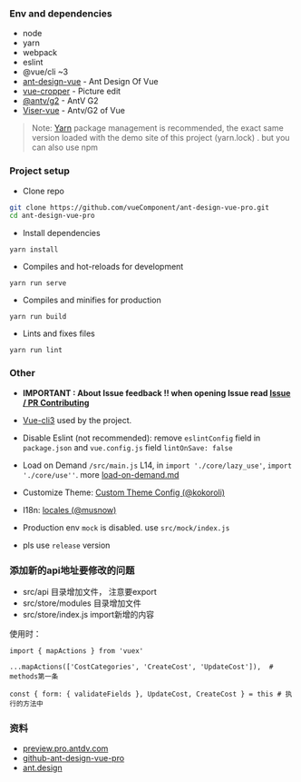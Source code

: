 
### Env and dependencies

- node
- yarn
- webpack
- eslint
- @vue/cli ~3
- [ant-design-vue](https://github.com/vueComponent/ant-design-vue) - Ant Design Of Vue 
- [vue-cropper](https://github.com/xyxiao001/vue-cropper) - Picture edit
- [@antv/g2](https://antv.alipay.com/zh-cn/index.html) - AntV G2
- [Viser-vue](https://viserjs.github.io/docs.html#/viser/guide/installation)  - Antv/G2 of Vue

> Note:  [Yarn](https://yarnpkg.com/) package management is recommended, the exact same version loaded with the demo site of this project (yarn.lock) . but you can also use npm


### Project setup

- Clone repo
```bash
git clone https://github.com/vueComponent/ant-design-vue-pro.git
cd ant-design-vue-pro
```

- Install dependencies
```
yarn install
```

- Compiles and hot-reloads for development
```
yarn run serve
```

- Compiles and minifies for production
```
yarn run build
```

- Lints and fixes files
```
yarn run lint
```


### Other

- **IMPORTANT : About Issue feedback !! when opening Issue read [Issue / PR Contributing](https://github.com/vueComponent/ant-design-vue-pro/issues/90)**

- [Vue-cli3](https://cli.vuejs.org/guide/) used by the project.

- Disable Eslint (not recommended): remove `eslintConfig`  field in `package.json`  and `vue.config.js` field `lintOnSave: false`

- Load on Demand `/src/main.js` L14, in `import './core/lazy_use'`, `import './core/use''`. more [load-on-demand.md](./docs/load-on-demand.md)

- Customize Theme:  [Custom Theme Config (@kokoroli)](https://github.com/kokoroli/antd-awesome/blob/master/docs/Ant_Design_%E6%A0%B7%E5%BC%8F%E8%A6%86%E7%9B%96.md)

- I18n: [locales (@musnow)](./src/locales/index.js)

- Production env `mock` is disabled. use `src/mock/index.js`

- pls use `release` version

### 添加新的api地址要修改的问题
+ src/api 目录增加文件， 注意要export
+ src/store/modules 目录增加文件
+ src/store/index.js import新增的内容

使用时： 
```
import { mapActions } from 'vuex'

...mapActions(['CostCategories', 'CreateCost', 'UpdateCost']),  # methods第一条

const { form: { validateFields }, UpdateCost, CreateCost } = this # 执行的方法中

```




### 资料
- [preview.pro.antdv.com](https://preview.pro.antdv.com/)
- [github-ant-design-vue-pro](https://github.com/vueComponent/ant-design-vue-pro)
- [ant.design](https://ant.design/components/cascader-cn/)